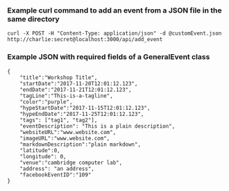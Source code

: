 ### Example curl command to add an event from a JSON file in the same directory

```
curl -X POST -H "Content-Type: application/json" -d @customEvent.json http://charlie:secret@localhost:3000/api/add_event
```

### Example JSON with required fields of a GeneralEvent class
```
{
    "title":"Workshop Title",
    "startDate":"2017-11-20T12:01:12.123",
    "endDate":"2017-11-21T12:01:12.123",
    "tagLine":"This-is-a-tagline",
    "color":"purple",
    "hypeStartDate":"2017-11-15T12:01:12.123",
    "hypeEndDate":"2017-11-25T12:01:12.123",
    "tags": ["tag1", "tag2"],
    "eventDescription": "This is a plain description",
    "websiteURL":"www.website.com",
    "imageURL":"www.website.com",
    "markdownDescription":"plain markdown",
    "latitude":0,
    "longitude": 0,
    "venue":"cambridge computer lab",
    "address": "an address",
    "facebookEventID":"109"
}
```